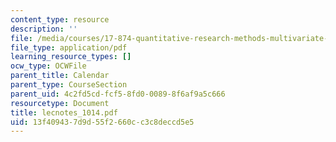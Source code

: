 ```yaml
---
content_type: resource
description: ''
file: /media/courses/17-874-quantitative-research-methods-multivariate-spring-2004/13f409437d9d55f2660cc3c8deccd5e5_lecnotes_1014.pdf
file_type: application/pdf
learning_resource_types: []
ocw_type: OCWFile
parent_title: Calendar
parent_type: CourseSection
parent_uid: 4c2fd5cd-fcf5-8fd0-0089-8f6af9a5c666
resourcetype: Document
title: lecnotes_1014.pdf
uid: 13f40943-7d9d-55f2-660c-c3c8deccd5e5
---
```

